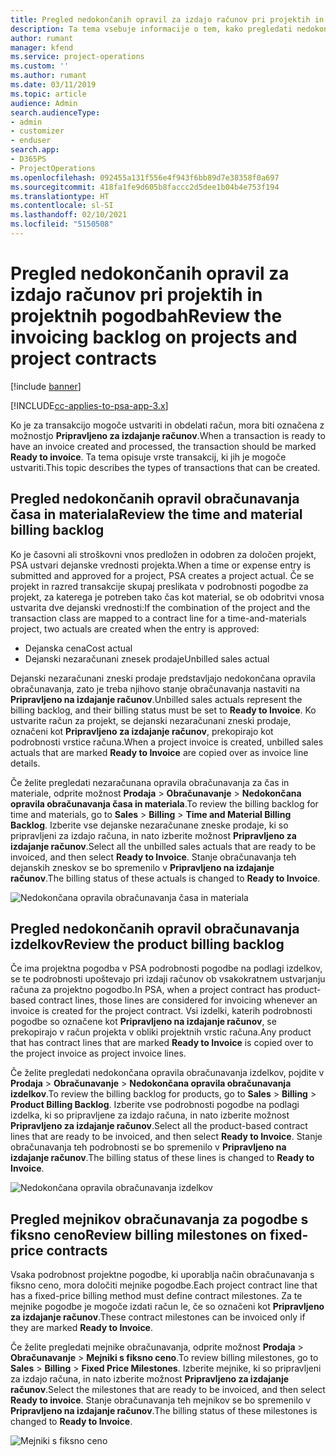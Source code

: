 ```yaml
---
title: Pregled nedokončanih opravil za izdajo računov pri projektih in projektnih pogodbah
description: Ta tema vsebuje informacije o tem, kako pregledati nedokončana opravila za čas, stroške in izdelke in kako jih označiti kot pripravljene za izdajo računa.
author: rumant
manager: kfend
ms.service: project-operations
ms.custom: ''
ms.author: rumant
ms.date: 03/11/2019
ms.topic: article
audience: Admin
search.audienceType:
- admin
- customizer
- enduser
search.app:
- D365PS
- ProjectOperations
ms.openlocfilehash: 092455a131f556e4f943f6bb89d7e38358f0a697
ms.sourcegitcommit: 418fa1fe9d605b8faccc2d5dee1b04b4e753f194
ms.translationtype: HT
ms.contentlocale: sl-SI
ms.lasthandoff: 02/10/2021
ms.locfileid: "5150508"
---
```

# <a name="review-the-invoicing-backlog-on-projects-and-project-contracts"></a><span data-ttu-id="fcdda-103">Pregled nedokončanih opravil za izdajo računov pri projektih in projektnih pogodbah</span><span class="sxs-lookup"><span data-stu-id="fcdda-103">Review the invoicing backlog on projects and project contracts</span></span>

[!include [banner](../includes/psa-now-project-operations.md)]

[!INCLUDE[cc-applies-to-psa-app-3.x](../includes/cc-applies-to-psa-app-3x.md)]

<span data-ttu-id="fcdda-104">Ko je za transakcijo mogoče ustvariti in obdelati račun, mora biti označena z možnostjo **Pripravljeno za izdajanje računov**.</span><span class="sxs-lookup"><span data-stu-id="fcdda-104">When a transaction is ready to have an invoice created and processed, the transaction should be marked **Ready to invoice**.</span></span> <span data-ttu-id="fcdda-105">Ta tema opisuje vrste transakcij, ki jih je mogoče ustvariti.</span><span class="sxs-lookup"><span data-stu-id="fcdda-105">This topic describes the types of transactions that can be created.</span></span>

## <a name="review-the-time-and-material-billing-backlog"></a><span data-ttu-id="fcdda-106">Pregled nedokončanih opravil obračunavanja časa in materiala</span><span class="sxs-lookup"><span data-stu-id="fcdda-106">Review the time and material billing backlog</span></span>

<span data-ttu-id="fcdda-107">Ko je časovni ali stroškovni vnos predložen in odobren za določen projekt, PSA ustvari dejanske vrednosti projekta.</span><span class="sxs-lookup"><span data-stu-id="fcdda-107">When a time or expense entry is submitted and approved for a project, PSA creates a project actual.</span></span> <span data-ttu-id="fcdda-108">Če se projekt in razred transakcije skupaj preslikata v podrobnosti pogodbe za projekt, za katerega je potreben tako čas kot material, se ob odobritvi vnosa ustvarita dve dejanski vrednosti:</span><span class="sxs-lookup"><span data-stu-id="fcdda-108">If the combination of the project and the transaction class are mapped to a contract line for a time-and-materials project, two actuals are created when the entry is approved:</span></span>

- <span data-ttu-id="fcdda-109">Dejanska cena</span><span class="sxs-lookup"><span data-stu-id="fcdda-109">Cost actual</span></span> 
- <span data-ttu-id="fcdda-110">Dejanski nezaračunani znesek prodaje</span><span class="sxs-lookup"><span data-stu-id="fcdda-110">Unbilled sales actual</span></span>

<span data-ttu-id="fcdda-111">Dejanski nezaračunani zneski prodaje predstavljajo nedokončana opravila obračunavanja, zato je treba njihovo stanje obračunavanja nastaviti na **Pripravljeno na izdajanje računov**.</span><span class="sxs-lookup"><span data-stu-id="fcdda-111">Unbilled sales actuals represent the billing backlog, and their billing status must be set to **Ready to Invoice**.</span></span> <span data-ttu-id="fcdda-112">Ko ustvarite račun za projekt, se dejanski nezaračunani zneski prodaje, označeni kot **Pripravljeno za izdajanje računov**, prekopirajo kot podrobnosti vrstice računa.</span><span class="sxs-lookup"><span data-stu-id="fcdda-112">When a project invoice is created, unbilled sales actuals that are marked **Ready to Invoice** are copied over as invoice line details.</span></span>

<span data-ttu-id="fcdda-113">Če želite pregledati nezaračunana opravila obračunavanja za čas in materiale, odprite možnost **Prodaja** \> **Obračunavanje** \> **Nedokončana opravila obračunavanja časa in materiala**.</span><span class="sxs-lookup"><span data-stu-id="fcdda-113">To review the billing backlog for time and materials, go to **Sales** \> **Billing** \> **Time and Material Billing Backlog**.</span></span> <span data-ttu-id="fcdda-114">Izberite vse dejanske nezaračunane zneske prodaje, ki so pripravljeni za izdajo računa, in nato izberite možnost **Pripravljeno za izdajanje računov**.</span><span class="sxs-lookup"><span data-stu-id="fcdda-114">Select all the unbilled sales actuals that are ready to be invoiced, and then select **Ready to Invoice**.</span></span> <span data-ttu-id="fcdda-115">Stanje obračunavanja teh dejanskih zneskov se bo spremenilo v **Pripravljeno na izdajanje računov**.</span><span class="sxs-lookup"><span data-stu-id="fcdda-115">The billing status of these actuals is changed to **Ready to Invoice**.</span></span>

![Nedokončana opravila obračunavanja časa in materiala](media/TMBacklog.png)

## <a name="review-the-product-billing-backlog"></a><span data-ttu-id="fcdda-117">Pregled nedokončanih opravil obračunavanja izdelkov</span><span class="sxs-lookup"><span data-stu-id="fcdda-117">Review the product billing backlog</span></span>

<span data-ttu-id="fcdda-118">Če ima projektna pogodba v PSA podrobnosti pogodbe na podlagi izdelkov, se te podrobnosti upoštevajo pri izdaji računov ob vsakokratnem ustvarjanju računa za projektno pogodbo.</span><span class="sxs-lookup"><span data-stu-id="fcdda-118">In PSA, when a project contract has product-based contract lines, those lines are considered for invoicing whenever an invoice is created for the project contract.</span></span> <span data-ttu-id="fcdda-119">Vsi izdelki, katerih podrobnosti pogodbe so označene kot **Pripravljeno na izdajanje računov**, se prekopirajo v račun projekta v obliki projektnih vrstic računa.</span><span class="sxs-lookup"><span data-stu-id="fcdda-119">Any product that has contract lines that are marked **Ready to Invoice** is copied over to the project invoice as project invoice lines.</span></span>

<span data-ttu-id="fcdda-120">Če želite pregledati nedokončana opravila obračunavanja izdelkov, pojdite v **Prodaja** \> **Obračunavanje** \> **Nedokončana opravila obračunavanja izdelkov**.</span><span class="sxs-lookup"><span data-stu-id="fcdda-120">To review the billing backlog for products, go to **Sales** \> **Billing** \> **Product Billing Backlog**.</span></span> <span data-ttu-id="fcdda-121">Izberite vse podrobnosti pogodbe na podlagi izdelka, ki so pripravljene za izdajo računa, in nato izberite možnost **Pripravljeno za izdajanje računov**.</span><span class="sxs-lookup"><span data-stu-id="fcdda-121">Select all the product-based contract lines that are ready to be invoiced, and then select **Ready to Invoice**.</span></span> <span data-ttu-id="fcdda-122">Stanje obračunavanja teh podrobnosti se bo spremenilo v **Pripravljeno na izdajanje računov**.</span><span class="sxs-lookup"><span data-stu-id="fcdda-122">The billing status of these lines is changed to **Ready to Invoice**.</span></span>

![Nedokončana opravila obračunavanja izdelkov](media/ProductBacklog.png)

## <a name="review-billing-milestones-on-fixed-price-contracts"></a><span data-ttu-id="fcdda-124">Pregled mejnikov obračunavanja za pogodbe s fiksno ceno</span><span class="sxs-lookup"><span data-stu-id="fcdda-124">Review billing milestones on fixed-price contracts</span></span>

<span data-ttu-id="fcdda-125">Vsaka podrobnost projektne pogodbe, ki uporablja način obračunavanja s fiksno ceno, mora določiti mejnike pogodbe.</span><span class="sxs-lookup"><span data-stu-id="fcdda-125">Each project contract line that has a fixed-price billing method must define contract milestones.</span></span> <span data-ttu-id="fcdda-126">Za te mejnike pogodbe je mogoče izdati račun le, če so označeni kot **Pripravljeno za izdajanje računov**.</span><span class="sxs-lookup"><span data-stu-id="fcdda-126">These contract milestones can be invoiced only if they are marked **Ready to Invoice**.</span></span> 

<span data-ttu-id="fcdda-127">Če želite pregledati mejnike obračunavanja, odprite možnost **Prodaja** \> **Obračunavanje** \> **Mejniki s fiksno ceno**.</span><span class="sxs-lookup"><span data-stu-id="fcdda-127">To review billing milestones, go to **Sales** \> **Billing** \> **Fixed Price Milestones**.</span></span> <span data-ttu-id="fcdda-128">Izberite mejnike, ki so pripravljeni za izdajo računa, in nato izberite možnost **Pripravljeno za izdajanje računov**.</span><span class="sxs-lookup"><span data-stu-id="fcdda-128">Select the milestones that are ready to be invoiced, and then select **Ready to invoice**.</span></span> <span data-ttu-id="fcdda-129">Stanje obračunavanja teh mejnikov se bo spremenilo v **Pripravljeno na izdajanje računov**.</span><span class="sxs-lookup"><span data-stu-id="fcdda-129">The billing status of these milestones is changed to **Ready to Invoice**.</span></span>

![Mejniki s fiksno ceno](media/FPBacklog.png)
